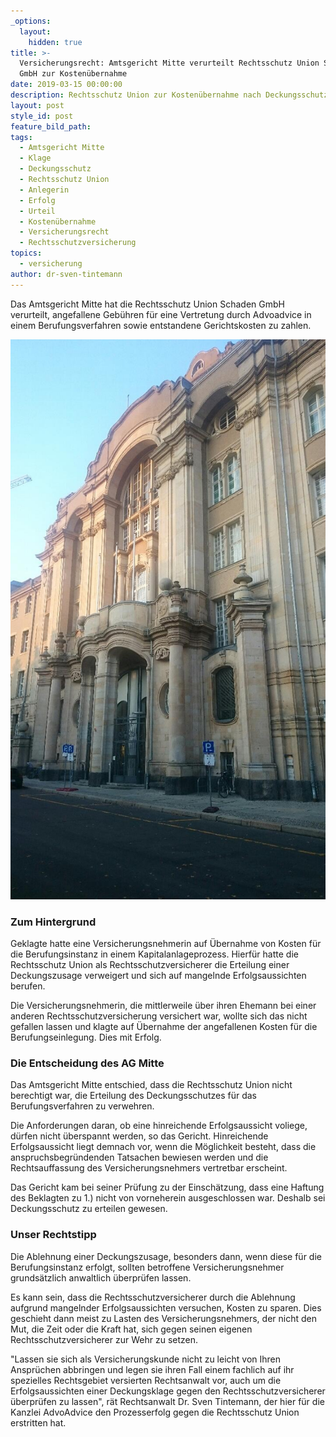 ```yaml
---
_options:
  layout:
    hidden: true
title: >-
  Versicherungsrecht: Amtsgericht Mitte verurteilt Rechtsschutz Union Schaden
  GmbH zur Kostenübernahme
date: 2019-03-15 00:00:00
description: Rechtsschutz Union zur Kostenübernahme nach Deckungsschutzklage verurteilt
layout: post
style_id: post
feature_bild_path:
tags:
  - Amtsgericht Mitte
  - Klage
  - Deckungsschutz
  - Rechtsschutz Union
  - Anlegerin
  - Erfolg
  - Urteil
  - Kostenübernahme
  - Versicherungsrecht
  - Rechtsschutzversicherung
topics:
  - versicherung
author: dr-sven-tintemann
---
```


Das Amtsgericht Mitte hat die Rechtsschutz Union Schaden GmbH verurteilt, angefallene Gebühren für eine Vertretung durch Advoadvice in einem Berufungsverfahren sowie entstandene Gerichtskosten zu zahlen.

![Amtsgericht Mitte - Foto AdvoAdvice](/uploads/ag-mitte.JPG "AG Mitte verurteilt Rechtsschutzversicherer zur Zahlung")

### Zum Hintergrund

Geklagte hatte eine Versicherungsnehmerin auf Übernahme von Kosten für die Berufungsinstanz in einem Kapitalanlageprozess. Hierfür hatte die Rechtsschutz Union als Rechtsschutzversicherer die Erteilung einer Deckungszusage verweigert und sich auf mangelnde Erfolgsaussichten berufen.

Die Versicherungsnehmerin, die mittlerweile über ihren Ehemann bei einer anderen Rechtsschutzversicherung versichert war, wollte sich das nicht gefallen lassen und klagte auf Übernahme der angefallenen Kosten für die Berufungseinlegung. Dies mit Erfolg.

### Die Entscheidung des AG Mitte

Das Amtsgericht Mitte entschied, dass die Rechtsschutz Union nicht berechtigt war, die Erteilung des Deckungsschutzes für das Berufungsverfahren zu verwehren.

Die Anforderungen daran, ob eine hinreichende Erfolgsaussicht voliege, dürfen nicht überspannt werden, so das Gericht. Hinreichende Erfolgsaussicht liegt demnach vor, wenn die Möglichkeit besteht, dass die anspruchsbegründenden Tatsachen bewiesen werden und die Rechtsauffassung des Versicherungsnehmers vertretbar erscheint.

Das Gericht kam bei seiner Prüfung zu der Einschätzung, dass eine Haftung des Beklagten zu 1.) nicht von vorneherein ausgeschlossen war. Deshalb sei Deckungsschutz zu erteilen gewesen.

### Unser Rechtstipp

Die Ablehnung einer Deckungszusage, besonders dann, wenn diese für die Berufungsinstanz erfolgt, sollten betroffene Versicherungsnehmer grundsätzlich anwaltlich überprüfen lassen.

Es kann sein, dass die Rechtsschutzversicherer durch die Ablehnung aufgrund mangelnder Erfolgsaussichten versuchen, Kosten zu sparen. Dies geschieht dann meist zu Lasten des Versicherungsnehmers, der nicht den Mut, die Zeit oder die Kraft hat, sich gegen seinen eigenen Rechtsschutzversicherer zur Wehr zu setzen.

"Lassen sie sich als Versicherungskunde nicht zu leicht von Ihren Ansprüchen abbringen und legen sie ihren Fall einem fachlich auf ihr spezielles Rechtsgebiet versierten Rechtsanwalt vor, auch um die Erfolgsaussichten einer Deckungsklage gegen den Rechtsschutzversicherer überprüfen zu lassen", rät Rechtsanwalt Dr. Sven Tintemann, der hier für die Kanzlei AdvoAdvice den Prozesserfolg gegen die Rechtsschutz Union erstritten hat.